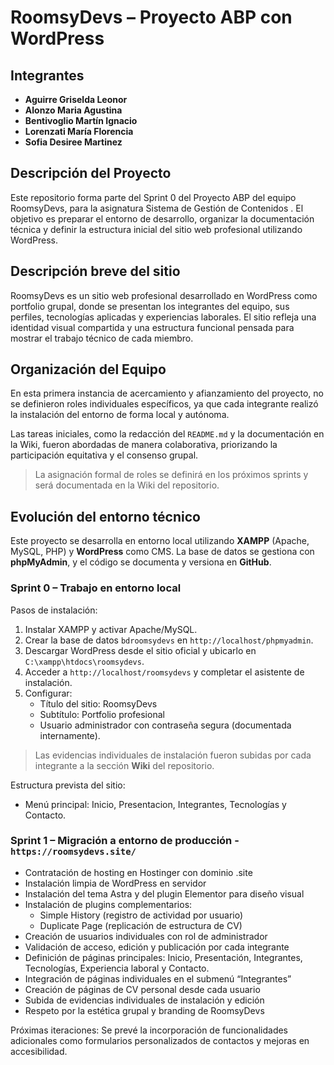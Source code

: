 # RoomsyDevs – Proyecto ABP con WordPress

## Integrantes

- **Aguirre Griselda Leonor**
- **Alonzo Maria Agustina**
- **Bentivoglio Martín Ignacio** 
- **Lorenzati María Florencia**
- **Sofia Desiree Martinez**

## Descripción del Proyecto

Este repositorio forma parte del Sprint 0 del Proyecto ABP del equipo RoomsyDevs, para la asignatura Sistema de Gestión de Contenidos . El objetivo es preparar el entorno de desarrollo, organizar la documentación técnica y definir la estructura inicial del sitio web profesional utilizando WordPress.


## Descripción breve del sitio

RoomsyDevs es un sitio web profesional desarrollado en WordPress como portfolio grupal, donde se presentan los integrantes del equipo, sus perfiles, tecnologías aplicadas y experiencias laborales. 
El sitio refleja una identidad visual compartida y una estructura funcional pensada para mostrar el trabajo técnico de cada miembro.


## Organización del Equipo

En esta primera instancia de acercamiento y afianzamiento del proyecto, no se definieron roles individuales específicos, ya que cada integrante realizó la instalación del entorno de forma local y autónoma.

Las tareas iniciales, como la redacción del `README.md` y la documentación en la Wiki, fueron abordadas de manera colaborativa, priorizando la participación equitativa y el consenso grupal.

> La asignación formal de roles se definirá en los próximos sprints y será documentada en la Wiki del repositorio.

## Evolución del entorno técnico

Este proyecto se desarrolla en entorno local utilizando **XAMPP** (Apache, MySQL, PHP) y **WordPress** como CMS. La base de datos se gestiona con **phpMyAdmin**, y el código se documenta y versiona en **GitHub**.

### Sprint 0 – Trabajo en entorno local

Pasos de instalación:
1. Instalar XAMPP y activar Apache/MySQL.  
2. Crear la base de datos `bdroomsydevs` en `http://localhost/phpmyadmin`.  
3. Descargar WordPress desde el sitio oficial y ubicarlo en `C:\xampp\htdocs\roomsydevs`.  
4. Acceder a `http://localhost/roomsydevs` y completar el asistente de instalación.  
5. Configurar:
   - Título del sitio: RoomsyDevs  
   - Subtítulo: Portfolio profesional  
   - Usuario administrador con contraseña segura (documentada internamente).

> Las evidencias individuales de instalación fueron subidas por cada integrante a la sección **Wiki** del repositorio.

Estructura prevista del sitio:
- Menú principal: Inicio, Presentacion, Integrantes, Tecnologías y Contacto.

### Sprint 1 – Migración a entorno de producción - `https://roomsydevs.site/`
- Contratación de hosting en Hostinger con dominio .site
- Instalación limpia de WordPress en servidor
- Instalación del tema Astra y del plugin Elementor para diseño visual
- Instalación de plugins complementarios:
   - Simple History (registro de actividad por usuario)
   - Duplicate Page (replicación de estructura de CV)
- Creación de usuarios individuales con rol de administrador
- Validación de acceso, edición y publicación por cada integrante
- Definición de páginas principales: Inicio, Presentación, Integrantes, Tecnologías, Experiencia laboral y Contacto.
- Integración de páginas individuales en el submenú “Integrantes”
- Creación de páginas de CV personal desde cada usuario
- Subida de evidencias individuales de instalación y edición
- Respeto por la estética grupal y branding de RoomsyDevs

Próximas iteraciones: Se prevé la incorporación de funcionalidades adicionales como formularios personalizados de contactos y mejoras en accesibilidad.

